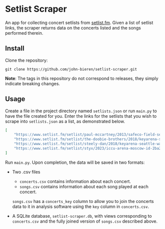 # Setlist Scraper

An app for collecting concert setlists from [setlist.fm](https://www.setlist.fm/). Given a list of setlist links, the scraper returns data on the concerts listed and the songs performed therein.

## Install

Clone the repository:
```
git clone https://github.com/john-bieren/setlist-scraper.git
```
**Note**: The tags in this repository do not correspond to releases, they simply indicate breaking changes.

## Usage

Create a file in the project directory named `setlists.json` or run `main.py` to have the file created for you. Enter the links for the setlists that you wish to scrape into `setlists.json` as a list, as demonstrated below.

```JSON
[
    "https://www.setlist.fm/setlist/paul-mccartney/2013/safeco-field-seattle-wa-33c6acbd.html",
    "https://www.setlist.fm/setlist/the-doobie-brothers/2018/keyarena-seattle-wa-73ed5635.html",
    "https://www.setlist.fm/setlist/steely-dan/2018/keyarena-seattle-wa-73ed5629.html",
    "https://www.setlist.fm/setlist/styx/2023/iccu-arena-moscow-id-2ba244de.html"
]
```

Run `main.py`. Upon completion, the data will be saved in two formats:
* Two .csv files
    * `concerts.csv` contains information about each concert.
    * `songs.csv` contains information about each song played at each concert.

    `songs.csv` has a `concerts_key` column to allow you to join the concerts data to it in analysis software using the `key` column in `concerts.csv`.

* A SQLite database, `setlist-scraper.db`, with views corresponding to `concerts.csv` and the fully joined version of `songs.csv` described above.

